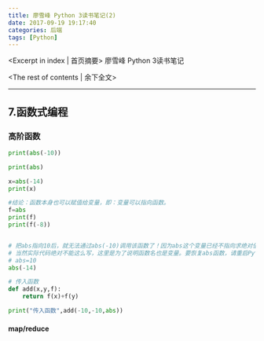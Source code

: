 ```yaml
---
title: 廖雪峰 Python 3读书笔记(2)
date: 2017-09-19 19:17:40
categories: 后端
tags: [Python]
---
```

<Excerpt in index | 首页摘要> 
廖雪峰 Python 3读书笔记
<!-- more -->
<The rest of contents | 余下全文>

----
## 7.函数式编程
### 高阶函数
```py
print(abs(-10))

print(abs)

x=abs(-14)
print(x)

#结论：函数本身也可以赋值给变量，即：变量可以指向函数。
f=abs
print(f)
print(f(-8))


# 把abs指向10后，就无法通过abs(-10)调用该函数了！因为abs这个变量已经不指向求绝对值函数而是指向一个整数10！
# 当然实际代码绝对不能这么写，这里是为了说明函数名也是变量。要恢复abs函数，请重启Python交互环境。
# abs=10
abs(-14)

# 传入函数
def add(x,y,f):
    return f(x)+f(y)

print("传入函数",add(-10,-10,abs))
```

#### map/reduce
